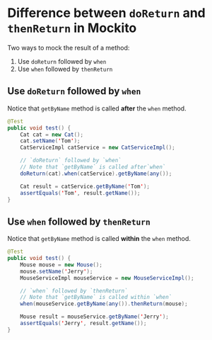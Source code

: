 
# Difference between `doReturn` and `thenReturn` in Mockito

Two ways to mock the result of a method:
1. Use `doReturn` followed by `when`
1. Use `when` followed by `thenReturn`

## Use `doReturn` followed by `when`

Notice that `getByName` method is called __after__ the `when` method.

```java
@Test
public void test() {
    Cat cat = new Cat();
    cat.setName('Tom');
    CatServiceImpl catService = new CatServiceImpl();

    // `doReturn` followed by `when`
    // Note that `getByName` is called after`when`
    doReturn(cat).when(catService).getByName(any());

    Cat result = catService.getByName('Tom');
    assertEquals('Tom', result.getName());
}
```

## Use `when` followed by `thenReturn`

Notice that `getByName` method is called __within__ the `when` method.

```java
@Test
public void test() {
    Mouse mouse = new Mouse();
    mouse.setName('Jerry');
    MouseServiceImpl mouseService = new MouseServiceImpl();

    // `when` followed by `thenReturn`
    // Note that `getByName` is called within `when`
    when(mouseService.getByName(any()).thenReturn(mouse);

    Mouse result = mouseService.getByName('Jerry');
    assertEquals('Jerry', result.getName());
}
```
